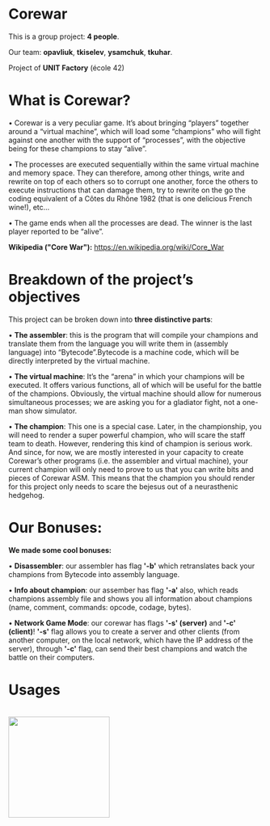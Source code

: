 # Corewar


This is a group project: __4 people__.


Our team: __opavliuk__, __tkiselev__, __ysamchuk__, __tkuhar__.


Project of __UNIT Factory__ (école 42)


# What is Corewar?

• Corewar is a very peculiar game. It’s about bringing “players” together around a
“virtual machine”, which will load some “champions” who will fight against one another
with the support of “processes”, with the objective being for these champions
to stay “alive”.


• The processes are executed sequentially within the same virtual machine and memory
space. They can therefore, among other things, write and rewrite on top of
each others so to corrupt one another, force the others to execute instructions that
can damage them, try to rewrite on the go the coding equivalent of a Côtes du
Rhône 1982 (that is one delicious French wine!), etc...


• The game ends when all the processes are dead. The winner is the last player
reported to be “alive”.


__Wikipedia ("Core War"):__ https://en.wikipedia.org/wiki/Core_War


# Breakdown of the project’s objectives


This project can be broken down into __three distinctive parts__:


• __The assembler__: this is the program that will compile your champions and translate
them from the language you will write them in (assembly language) into “Bytecode”.Bytecode
is a machine code, which will be directly interpreted by the virtual
machine.


• __The virtual machine__: It’s the “arena” in which your champions will be executed.
It offers various functions, all of which will be useful for the battle of the champions.
Obviously, the virtual machine should allow for numerous simultaneous processes;
we are asking you for a gladiator fight, not a one-man show simulator.


• __The champion__: This one is a special case. Later, in the championship, you will
need to render a super powerful champion, who will scare the staff team to death.
However, rendering this kind of champion is serious work. And since, for now, we
are mostly interested in your capacity to create Corewar’s other programs (i.e. the
assembler and virtual machine), your current champion will only need to prove to
us that you can write bits and pieces of Corewar ASM. This means that the champion
you should render for this project only needs to scare the bejesus out of a
neurasthenic hedgehog.


# Our Bonuses:

__We made some cool bonuses:__


• __Disassembler__: our assembler has flag __'-b'__ which retranslates back your champions from Bytecode into assembly language.


• __Info about champion__: our assember has flag __'-a'__ also, which reads champions assembly file and shows you 
all information about champions (name, comment, commands: opcode, codage, bytes).


• __Network Game Mode__: our corewar has flags __'-s' (server)__ and __'-c' (client)__!
__'-s'__ flag allows you to create a server and other clients (from another computer, on the local network,
which have the IP address of the server), through __'-c'__ flag, can send their best champions and watch the battle on their computers.

# Usages

<br>
<img height="200" weight="100" src="https://github.com/lpavliuk/Corewar/blob/master/screenshots/Screen%20Shot%202018-08-13%20at%201.35.26%20PM.png" />
<br>
